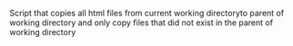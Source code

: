 Script that copies all html files from current working directoryto parent of working directory and only copy files that did not exist in the parent of working directory
